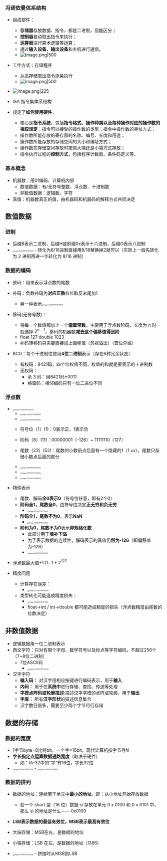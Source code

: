 ### 冯诺依曼体系结构

- 组成部件：
	- **存储器**存放数据、指令，都是二进制，但能区分；
	- **控制器**自动取出指令来执行；
	- **运算器**进行算术逻辑等运算；
	- 通过**输入设备、输出设备**和主机进行通信。
	- ![image.png|500](https://thdlrt.oss-cn-beijing.aliyuncs.com/20240107195556.png)


- 工作方式：存储程序
	- 从高存储取出指令逐条执行
	- ![image.png|500](https://thdlrt.oss-cn-beijing.aliyuncs.com/20240107195646.png)

- ![image.png|225](https://thdlrt.oss-cn-beijing.aliyuncs.com/20240107195857.png)

- ISA 指令集体系结构
- 规定了**如何使用硬件**，
	- 核心是**指令系统**，包括**指令格式、操作种类以及每种操作对应的操作数的相应规定**；指令可以接受的操作数的类型；指令中操作数的寻址方式；
	- 操作数所能存放的寄存器的名称、编号、长度和用途；
	- 操作数所能存放的存储空间的大小和编址方式；
	- 操作数在存储空间存放时按照大端还是小端方式存放；
	- 指令执行过程的**控制方式**，包括程序计数器、条件码定义等。
### 基本概念

- 机器数：用01编码、计算机内部
  - 数值数据：有/无符号整数、浮点数、十进制数
  - 非数值数据：逻辑数、字符
- 真值：机器数真正的值，由机器码和机器码的解释方式共同决定

## 数值数据

### 进制

- 后缀B表示二进制，后缀H或前缀0x表示十六进制，后缀O表示八进制
- <img src="https://thdlrt.oss-cn-beijing.aliyuncs.com/image-20230917155140069.png" alt="image-20230917155140069" style="zoom:33%;" />
  - 转化为8/16进制直接用8/16替换掉2就可以（实际上一般先转化为 2 进制再进一步转化为 8/16 进制）

### 数据的编码

- 原码：用来表示浮点数的尾数

- 补码：负数补码为**对应正数**各位取反末尾加1
  - 另一种表示<img src="https://thdlrt.oss-cn-beijing.aliyuncs.com/image-20230917160046860.png" alt="image-20230917160046860" style="zoom:33%;" />

- 移码(无符号数)：
  - 将每一个数值都加上一个**偏置常数**，主要用于浮点数阶码，长度为 n 时一般选择 $2^{n-1}$，移码的机器数**减去这个偏移值得到阶**
  - float 127 double 1023
  - 补码转移码只需要直接加上偏移值（忽视溢出）（首位异或）

- BCD：每个十进制位使用**4位二进制**表示（存在6种冗余状态）
  - 有权码：8421码，四个位权值不同，权值的和就是要表示的十进制数
  - 无权码：
    - 余 3 码：用8421码+0011
    - 格雷码：相邻编码只有一位二进位不同

### 浮点数

- <img src="https://thdlrt.oss-cn-beijing.aliyuncs.com/image-20230917162052003.png" alt="image-20230917162052003" style="zoom:33%;" />

  - <img src="https://thdlrt.oss-cn-beijing.aliyuncs.com/image-20230917162658694.png" alt="image-20230917162658694" style="zoom:33%;" />
  - <img src="https://thdlrt.oss-cn-beijing.aliyuncs.com/image-20230917163009110.png" alt="image-20230917163009110" style="zoom:33%;" />
  - 符号位（1）(1)：0表示正，1表示负
  - 阶码（8）(11)：00000001（-126）~ 11111110（127）

  - 尾数（23）(52)：尾数的小数前点后面有一个隐藏的1（1.xx），尾数只存储小数点后面的部分
  -  <img src="https://thdlrt.oss-cn-beijing.aliyuncs.com/image-20230917163320519.png" alt="image-20230917163320519" style="zoom:33%;" />
  -  <img src="https://thdlrt.oss-cn-beijing.aliyuncs.com/image-20230917163349316.png" alt="image-20230917163349316" style="zoom:33%;" />

  -  <img src="https://thdlrt.oss-cn-beijing.aliyuncs.com/image-20230917163448050.png" alt="image-20230917163448050" style="zoom:33%;" />

- 特殊表示
  - 尾数、解码**全0表示0**（符号位任意，即有2个0）
  - **阶码全1，尾数全0**，由符号位决定**正无穷和负无穷**
    -  <img src="https://thdlrt.oss-cn-beijing.aliyuncs.com/image-20230917163715429.png" alt="image-20230917163715429" style="zoom:33%;" />
  - **阶码全1，尾数不为0**，表示**NaN**
    - <img src="https://thdlrt.oss-cn-beijing.aliyuncs.com/image-20230917163726193.png" alt="image-20230917163726193" style="zoom:33%;" />
  - **阶码为0，尾数不为0**表示**非规格化数**
    - 此部分用于**填补下溢**
    - 为了表示数据的连续性，解码表示的真值仍**然为-126**（即偏移值为-126）
    - <img src="https://thdlrt.oss-cn-beijing.aliyuncs.com/image-20230917164051012.png" alt="image-20230917164051012" style="zoom:33%;" />

- 浮点数最大值$+1.11...1*2^{127}$

- 精度问题
  - 计算存在误差：
    - <img src="https://thdlrt.oss-cn-beijing.aliyuncs.com/image-20230917164306090.png" alt="image-20230917164306090" style="zoom:33%;" />
  - 类型转化可能造成精度损失：
    - <img src="https://thdlrt.oss-cn-beijing.aliyuncs.com/image-20230917164337851.png" alt="image-20230917164337851" style="zoom:33%;" />
    - float->int / int->double 都可能造成精度的损失（浮点数精度由尾数的位数决定）

## 非数值数据

- 逻辑数据用一位二进制表示
- 西文字符：只对有限个字母、数学符号以及标点等字符编码，不超过256个（7~8位二进制）
  - 7位ASCII码
    - <img src="https://thdlrt.oss-cn-beijing.aliyuncs.com/image-20230917165345326.png" alt="image-20230917165345326" style="zoom:33%;" />
- 汉字字符
  - **输入码：** 对汉字用相应按键进行编码表示，用于**输入**
  - **内码：** 用于在**系统中**进行存储、查找、传送等处理
  - **字模点阵码或轮廓描述**:描述汉字字模的点阵或轮廓，用于**输出**
  - **字库：** 所有**汉字形状**的描述信息集合
  - 汉字数目很多，需要至少两个字节尽行存储

## 数据的存储

### 数据的宽度

- 1字节byte=8比特bit，一个字=16bit，现代计算机按字节寻址
- **字长指定点运算数据通路宽度**（取决于硬件）
  - 如：IA-32中的“字”有16位，字长32位
- <img src="https://thdlrt.oss-cn-beijing.aliyuncs.com/image-20230917165817786.png" alt="image-20230917165817786" style="zoom:33%;" />
  - <img src="https://thdlrt.oss-cn-beijing.aliyuncs.com/image-20230917165918697.png" alt="image-20230917165918697" style="zoom:33%;" />

### 数据的排列

- 数据的地址：连续若干单元中**最小的地址**，即：从小地址开始存放数据
	- 若一个 short 型（16 位）数据 si 存放在单元 0 x 0100 和 0 x 0101 中，那么 si 的地址是什么—— 0x0100

- **LSB表示数据的最低有效位，MSB表示最高有效位**
- 大端存储：MSB在左，是数据的地址
- 小端存储：LSB 在左，是数据的地址（I386）
- <img src="https://thdlrt.oss-cn-beijing.aliyuncs.com/image-20230917170133938.png" alt="image-20230917170133938" style="zoom:33%;" />
  - 拼接时从MSB到LSB